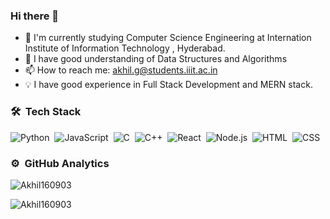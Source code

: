 ### Hi there 👋
- 🔭 I'm currently studying Computer Science Engineering at Internation Institute of Information Technology , Hyderabad.
- 🌱 I have good understanding of Data Structures and Algorithms 
- 📫 How to reach me: akhil.g@students.iiit.ac.in
- 💡 I have good experience in Full Stack Development and MERN stack.

### 🛠 &nbsp;Tech Stack

![Python](https://img.shields.io/badge/-Python-05122A?style=flat&logo=python)&nbsp;
![JavaScript](https://img.shields.io/badge/-JavaScript-05122A?style=flat&logo=javascript)&nbsp;
![C](https://img.shields.io/badge/-C-05122A?style=flat&logo=C&logoColor=A8B9CC)&nbsp;
![C++](https://img.shields.io/badge/-C++-05122A?style=flat&logo=C%2B%2B&logoColor=00599C)&nbsp;
![React](https://img.shields.io/badge/-React-05122A?style=flat&logo=react)&nbsp;
![Node.js](https://img.shields.io/badge/-Node.js-05122A?style=flat&logo=node.js)&nbsp;
![HTML](https://img.shields.io/badge/-HTML-05122A?style=flat&logo=HTML5)&nbsp;
![CSS](https://img.shields.io/badge/-CSS-05122A?style=flat&logo=CSS3&logoColor=1572B6)&nbsp;


### ⚙️ &nbsp;GitHub Analytics
<p><img align="center" src="https://github-readme-stats.vercel.app/api/top-langs?username=Akhil160903&show_icons=true&locale=en&layout=compact" alt="Akhil160903" /></p>
  <p><img align="center" src="https://github-readme-stats.vercel.app/api?username=Akhil160903&show_icons=true&hide_border=true" alt="Akhil160903" /></p>
